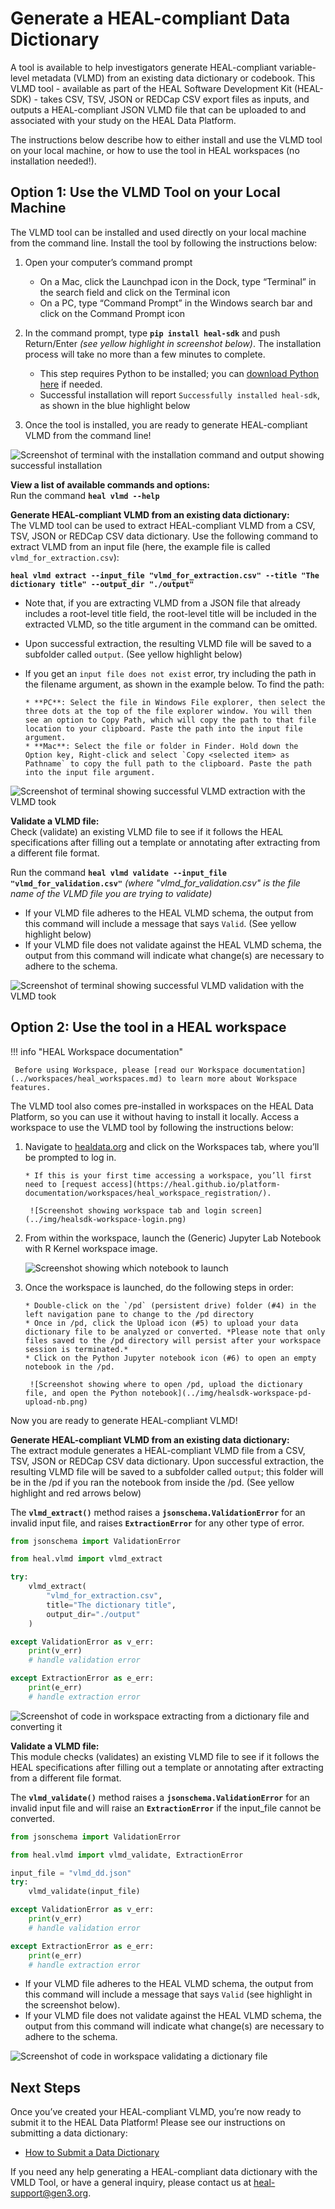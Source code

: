 # Generate a HEAL-compliant Data Dictionary

<!-- !!! info

     The following instructions pertain to the stand-alone, executable version of the HEAL VLMD tool as well as the use of the VLMD tool in HEAL Workspaces. These two options are recommended for users who are unfamiliar with installing Python software and/or who want to generate VLMD documents in the quickest and easiest way possible. If you would like to install and integrate the VLMD tool into an existing, local pipeline, please see the HEAL Data Utilities on [GitHub](https://github.com/heal/healdata-utils) or [PyPi](https://pypi.org/project/healdata-utils/) for more information.
 -->
A tool is available to help investigators generate HEAL-compliant variable-level metadata (VLMD) from an existing data dictionary or codebook. This VLMD tool - available as part of the HEAL Software Development Kit (HEAL-SDK) - takes CSV, TSV, JSON or REDCap CSV export files as inputs, and outputs a HEAL-compliant JSON VLMD file that can be uploaded to and associated with your study on the HEAL Data Platform.  

The instructions below describe how to either install and use the VLMD tool on your local machine, or how to use the tool in HEAL workspaces (no installation needed!).  

## Option 1: Use the VLMD Tool on your Local Machine

The VLMD tool can be installed and used directly on your local machine from the command line. Install the tool by following the instructions below:  

1. Open your computer’s command prompt  

      * On a Mac, click the Launchpad icon in the Dock, type “Terminal” in the search field and click on the Terminal icon  
      * On a PC, type “Command Prompt” in the Windows search bar and click on the Command Prompt icon  

2. In the command prompt, type **`pip install heal-sdk`** and push Return/Enter *(see yellow highlight in screenshot below)*. The installation process will take no more than a few minutes to complete.  

      * This step requires Python to be installed; you can [download Python here](https://www.python.org/downloads/) if needed.  
      * Successful installation will report `Successfully installed heal-sdk`, as shown in the blue highlight below

3. Once the tool is installed, you are ready to generate HEAL-compliant VLMD from the command line!  

![Screenshot of terminal with the installation command and output showing successful installation](../img/healsdk-install.png)

**View a list of available commands and options:**  
Run the command **`heal vlmd --help`**

**Generate HEAL-compliant VLMD from an existing data dictionary:**  
The VLMD tool can be used to extract HEAL-compliant VLMD from a CSV, TSV, JSON or REDCap CSV data dictionary. Use the following command to extract VLMD from an input file (here, the example file is called `vlmd_for_extraction.csv`):  

**`heal vlmd extract --input_file "vlmd_for_extraction.csv" --title "The dictionary title" --output_dir "./output"`**

* Note that, if you are extracting VLMD from a JSON file that already includes a root-level title field, the root-level title will be included in the extracted VLMD, so the title argument in the command can be omitted.  
* Upon successful extraction, the resulting VLMD file will be saved to a subfolder called `output`. (See yellow highlight below)  
* If you get an `input file does not exist` error, try including the path in the filename argument, as shown in the example below. To find the path:  
  
      * **PC**: Select the file in Windows File explorer, then select the three dots at the top of the file explorer window. You will then see an option to Copy Path, which will copy the path to that file location to your clipboard. Paste the path into the input file argument.  
      * **Mac**: Select the file or folder in Finder. Hold down the Option key, Right-click and select `Copy <selected item> as Pathname` to copy the full path to the clipboard. Paste the path into the input file argument. 

![Screenshot of terminal showing successful VLMD extraction with the VLMD took](../img/healsdk-vlmd_extraction.png)

**Validate a VLMD file:**  
Check (validate) an existing VLMD file to see if it follows the HEAL specifications after filling out a template or annotating after extracting from a different file format.

Run the command **`heal vlmd validate --input_file "vlmd_for_validation.csv"`** *(where "vlmd_for_validation.csv" is the file name of the VLMD file you are trying to validate)*

* If your VLMD file adheres to the HEAL VLMD schema, the output from this command will include a message that says `Valid`. (See yellow highlight below)  
* If your VLMD file does not validate against the HEAL VLMD schema, the output from this command will indicate what change(s) are necessary to adhere to the schema.  

![Screenshot of terminal showing successful VLMD validation with the VLMD took](../img/healsdk-validate.png)

## Option 2: Use the tool in a HEAL workspace

!!! info "HEAL Workspace documentation"  

     Before using Workspace, please [read our Workspace documentation](../workspaces/heal_workspaces.md) to learn more about Workspace features.
    
   
The VLMD tool also comes pre-installed in workspaces on the HEAL Data Platform, so you can use it without having to install it locally. Access a workspace to use the VLMD tool by following the instructions below:

1. Navigate to [healdata.org](http://healdata.org) and click on the Workspaces tab, where you’ll be prompted to log in.  
      
       * If this is your first time accessing a workspace, you’ll first need to [request access](https://heal.github.io/platform-documentation/workspaces/heal_workspace_registration/).  

        ![Screenshot showing workspace tab and login screen](../img/healsdk-workspace-login.png)

2. From within the workspace, launch the (Generic) Jupyter Lab Notebook with R Kernel workspace image.  

    ![Screenshot showing which notebook to launch](../img/healsdk-workspace-launchR.png)

3. Once the workspace is launched, do the following steps in order:  

       * Double-click on the `/pd` (persistent drive) folder (#4) in the left navigation pane to change to the /pd directory
       * Once in /pd, click the Upload icon (#5) to upload your data dictionary file to be analyzed or converted. *Please note that only files saved to the /pd directory will persist after your workspace session is terminated.* 
       * Click on the Python Jupyter notebook icon (#6) to open an empty notebook in the /pd.

        ![Screenshot showing where to open /pd, upload the dictionary file, and open the Python notebook](../img/healsdk-workspace-pd-upload-nb.png)

Now you are ready to generate HEAL-compliant VLMD!

**Generate HEAL-compliant VLMD from an existing data dictionary:**  
The extract module generates a HEAL-compliant VLMD file from a CSV, TSV, JSON or REDCap CSV data dictionary. Upon successful extraction, the resulting VLMD file will be saved to a subfolder called `output`; this folder will be in the /pd if you ran the notebook from inside the /pd. (See yellow highlight and red arrows below)  

The **`vlmd_extract()`** method raises a **`jsonschema.ValidationError`** for an invalid input file, and raises **`ExtractionError`** for any other type of error.

``` py title="Example extraction code for HEAL workspace"  
from jsonschema import ValidationError

from heal.vlmd import vlmd_extract

try:
    vlmd_extract(
        "vlmd_for_extraction.csv", 
        title="The dictionary title", 
        output_dir="./output"
    )

except ValidationError as v_err:
    print(v_err)
    # handle validation error

except ExtractionError as e_err:
    print(e_err)
    # handle extraction error
```

![Screenshot of code in workspace extracting from a dictionary file and converting it](../img/healsdk-workspace-extract.png)

**Validate a VLMD file:**  
This module checks (validates) an existing VLMD file to see if it follows the HEAL specifications after filling out a template or annotating after extracting from a different file format.

The **`vlmd_validate()`** method raises a **`jsonschema.ValidationError`** for an invalid input file and will raise an **`ExtractionError`** if the input_file cannot be converted.

``` py title="Example validation code for HEAL workspace"  
from jsonschema import ValidationError

from heal.vlmd import vlmd_validate, ExtractionError

input_file = "vlmd_dd.json"  
try:  
    vlmd_validate(input_file)

except ValidationError as v_err:
    print(v_err)
    # handle validation error

except ExtractionError as e_err:
    print(e_err)
    # handle extraction error
```

* If your VLMD file adheres to the HEAL VLMD schema, the output from this command will include a message that says `Valid` (see highlight in the screenshot below).  
* If your VLMD file does not validate against the HEAL VLMD schema, the output from this command will indicate what change(s) are necessary to adhere to the schema.

![Screenshot of code in workspace validating a dictionary file](../img/healsdk-workspace-validate.png)

## Next Steps  

Once you’ve created your HEAL-compliant VLMD, you’re now ready to submit it to the HEAL Data Platform! Please see our instructions on submitting a data dictionary:

* [How to Submit a Data Dictionary](https://heal.github.io/platform-documentation/vlmd/vlmd_submission/)

If you need any help generating a HEAL-compliant data dictionary with the VMLD Tool, or have a general inquiry, please contact us at [heal-support@gen3.org](mailto:heal-support@gen3.org).
